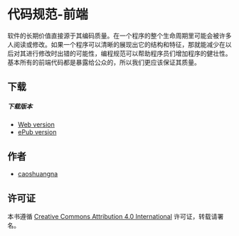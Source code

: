 # 代码规范-前端


软件的长期价值直接源于其编码质量。在一个程序的整个生命周期里可能会被许多人阅读或修改。如果一个程序可以清晰的展现出它的结构和特征，那就能减少在以后对其进行修改时出错的可能性，编程规范可以帮助程序员们增加程序的健壮性。基本所有的前端代码都是暴露给公众的，所以我们更应该保证其质量。

## 下载

##### 下载版本

* [Web version](https://h-wakanda.github.io/css-animation-101-cn/)
* [ePub version](https://github.com/H-Wakanda/css-animation-101-cn/blob/master/build/epub/book.epub)



## 作者

- [caoshuangna](http://caoshuangna.surge.sh/)

## 许可证

本书遵循 [Creative Commons Attribution 4.0 International](https://creativecommons.org/licenses/by/4.0/) 许可证，转载请署名。
